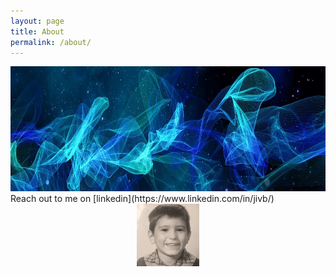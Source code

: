 ```yaml
---
layout: page
title: About
permalink: /about/
---
```

<div style="position: relative; text-align: center;">
    <img src="/public/img/banner.jpg" alt="alt text" width="2000" height="200">
    <div style="position: absolute; top: 50%; left: 50%; transform: translate(-50%, -50%); color: white; font-size: 36px;">
        <!-- JIVB -->
    </div>
</div>
<!-- > You can download my resume [here](https://drive.google.com/file/d/1N5Ea73FBVAQFeGxi89mAZsCENvnxT8Ol/view?usp=sharing) <br> -->
Reach out to me on [linkedin](https://www.linkedin.com/in/jivb/)

<!-- My reading taste on [goodreads](https://www.goodreads.com/user/show/6853463-juan) -->

<!--- [github](https://github.com/juanivazquez) | [blog](https://crumbpickers.blogspot.com/?zx=be4921e2634a6e0d) --->



<!-- ![alt text](/public/img/JIVB_3.png) -->
<div style="text-align:center;">
    <img src="/public/img/JIVB_3.png" alt="alt text" width="100" height="100">
</div>
